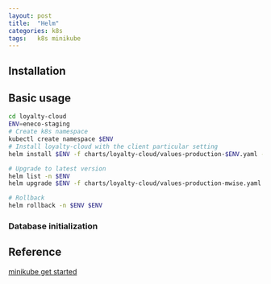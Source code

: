 ```yaml
---
layout: post
title:  "Helm"
categories: k8s
tags:   k8s minikube
---
```


## Installation


## Basic usage

```sh
cd loyalty-cloud
ENV=eneco-staging
# Create k8s namespace
kubectl create namespace $ENV
# Install loyalty-cloud with the client particular setting
helm install $ENV -f charts/loyalty-cloud/values-production-$ENV.yaml -n $ENV charts/loyalty-cloud

# Upgrade to latest version
helm list -n $ENV
helm upgrade $ENV -f charts/loyalty-cloud/values-production-mwise.yaml -f charts/loyalty-cloud/client_configurations/values-$ENV.yaml -n $ENV charts/loyalty-cloud

# Rollback
helm rollback -n $ENV $ENV
```

### Database initialization



## Reference

[minikube get started](https://minikube.sigs.k8s.io/docs/start/)